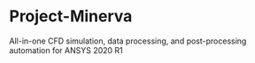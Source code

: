 # Project-Minerva
All-in-one CFD simulation, data processing, and post-processing automation for ANSYS 2020 R1
